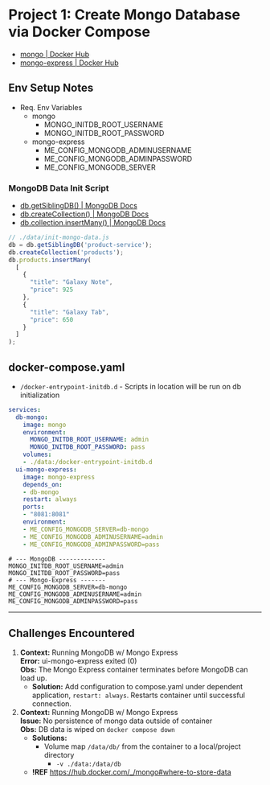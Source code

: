 # Project 1: Create Mongo Database via Docker Compose

- [mongo | Docker Hub](https://hub.docker.com/_/mongo#initializing-a-fresh-instance)
- [mongo-express | Docker Hub](https://hub.docker.com/_/mongo-express)

## Env Setup Notes
- Req. Env Variables
  - mongo
    - MONGO_INITDB_ROOT_USERNAME
    - MONGO_INITDB_ROOT_PASSWORD
  - mongo-express
    - ME_CONFIG_MONGODB_ADMINUSERNAME
    - ME_CONFIG_MONGODB_ADMINPASSWORD
    - ME_CONFIG_MONGODB_SERVER

### MongoDB Data Init Script
- [db.getSiblingDB(<db>) | MongoDB Docs](https://www.mongodb.com/docs/manual/reference/method/db.getSiblingDB/)
- [db.createCollection(<name>) | MongoDB Docs](https://www.mongodb.com/docs/manual/reference/method/db.createCollection/)
- [db.collection.insertMany() | MongoDB Docs](https://www.mongodb.com/docs/manual/reference/method/db.collection.insertMany/)

```js
// ./data/init-mongo-data.js
db = db.getSiblingDB('product-service');
db.createCollection('products');
db.products.insertMany(
  [
    {
      "title": "Galaxy Note",
      "price": 925
    },
    {
      "title": "Galaxy Tab",
      "price": 650
    }
  ]
);
```

## docker-compose.yaml
- `/docker-entrypoint-initdb.d` - Scripts in location will be run on db initialization

```yaml
services:
  db-mongo:
    image: mongo
    environment:
      MONGO_INITDB_ROOT_USERNAME: admin
      MONGO_INITDB_ROOT_PASSWORD: pass
    volumes:
    - ./data:/docker-entrypoint-initdb.d
  ui-mongo-express:
    image: mongo-express
    depends_on:
    - db-mongo
    restart: always
    ports:
    - "8081:8081"
    environment:
    - ME_CONFIG_MONGODB_SERVER=db-mongo
    - ME_CONFIG_MONGODB_ADMINUSERNAME=admin
    - ME_CONFIG_MONGODB_ADMINPASSWORD=pass
```

```properties
# --- MongoDB -------------
MONGO_INITDB_ROOT_USERNAME=admin
MONGO_INITDB_ROOT_PASSWORD=pass
# --- Mongo-Express -------
ME_CONFIG_MONGODB_SERVER=db-mongo
ME_CONFIG_MONGODB_ADMINUSERNAME=admin
ME_CONFIG_MONGODB_ADMINPASSWORD=pass
```

_____

## Challenges Encountered
1. **Context:** Running MongoDB w/ Mongo Express<br>**Error:** ui-mongo-express exited (0) <br>**Obs:** The Mongo Express container terminates before MongoDB can load up.
    - **Solution:** Add configuration to compose.yaml under dependent application, `restart: always`. Restarts container until successful connection.
1. **Context:** Running MongoDB w/ Mongo Express<br>**Issue:** No persistence of mongo data outside of container<br>**Obs:** DB data is wiped on `docker compose down`
    - **Solutions:**
      - Volume map `/data/db/` from the container to a local/project directory
        - `-v ./data:/data/db`
    - **!REF** https://hub.docker.com/_/mongo#where-to-store-data